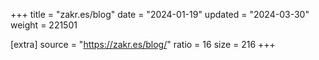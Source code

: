 +++
title = "zakr.es/blog"
date = "2024-01-19"
updated = "2024-03-30"
weight = 221501

[extra]
source = "https://zakr.es/blog/"
ratio = 16
size = 216
+++
